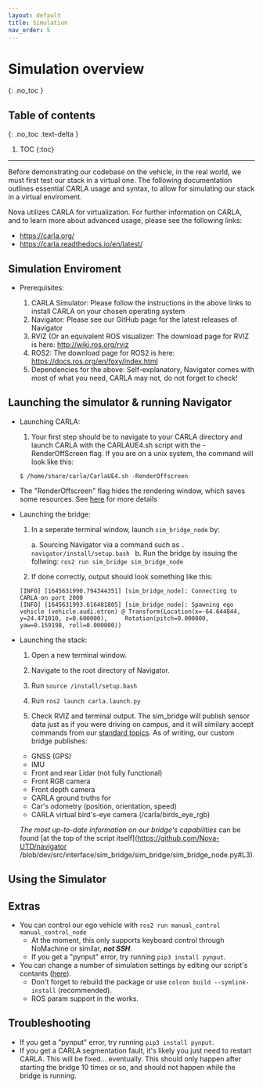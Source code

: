```yaml
---
layout: default
title: Simulation
nav_order: 5
---
```


# Simulation overview
{: .no_toc }

## Table of contents
{: .no_toc .text-delta }

1. TOC
{:toc}

---

Before demonstrating our codebase on the vehicle, in the real world, we must first test our stack in a virtual one. The following documentation outlines essential CARLA usage and syntax, to allow for simulating our stack in a virtual enviroment. 

Nova utilizes CARLA for virtualization. For further information on CARLA, and to learn more about advanced usage, please see the following links: 

- https://carla.org/
- https://carla.readthedocs.io/en/latest/

## Simulation Enviroment

 * Prerequisites:

    1. CARLA Simulator: Please follow the instructions in the above links to install CARLA on your chosen operating system
    2. Navigator: Please see our GitHub page for the latest releases of Navigator
    3. RVIZ (Or an equivalent ROS visualizer: The download page for RVIZ is here: http://wiki.ros.org/rviz
    4. ROS2: The download page for ROS2 is here: https://docs.ros.org/en/foxy/index.html 
    5. Dependencies for the above: Self-explanatory, Navigator comes with most of what you need, CARLA may not, do not forget to check!



## Launching the simulator & running Navigator

* Launching CARLA:

    1. Your first step should be to navigate to your CARLA directory and launch CARLA with the CARLAUE4.sh script with the -RenderOffScreen flag. If you are on a unix system, the command will look like this:

    ```
    $ /home/share/carla/CarlaUE4.sh -RenderOffscreen
    ```

 - The "RenderOffscreen" flag hides the rendering window, which saves some resources. See [here](https://carla.readthedocs.io/en/latest/start_quickstart/#command-line-options) for more details

* Launching the bridge:

    1. In a seperate terminal window, launch `sim_bridge_node` by:

        a. Sourcing Navigator via a command such as `. navigator/install/setup.bash `
        b. Run the bridge by issuing the follwing: `ros2 run sim_bridge sim_bridge_node`
        
    2. If done correctly, output should look something like this:

    ```
    [INFO] [1645631990.794344351] [sim_bridge_node]: Connecting to CARLA on port 2000
    [INFO] [1645631993.616481805] [sim_bridge_node]: Spawning ego vehicle (vehicle.audi.etron) @ Transform(Location(x=-64.644844, y=24.471010, z=0.600000),     Rotation(pitch=0.000000, yaw=0.159198, roll=0.000000))
    ```
    
* Launching the stack:

    1. Open a new terminal window.

    2. Navigate to the root directory of Navigator.

    3. Run `source /install/setup.bash`

    4. Run `ros2 launch carla.launch.py`

    5. Check RVIZ and terminal output. The sim_bridge will publish sensor data just as if you were driving on campus, and it will similary accept commands      from our [standard topics](https://github.com/Nova-UTD/navigator/wiki/Topic-and-transform-structure). As of writing, our custom bridge publishes:

    - GNSS (GPS)
    - IMU
    - Front and rear Lidar (not fully functional)
    - Front  RGB camera
    - Front depth camera
    - CARLA ground truths for
    - Car's odometry (position, orientation, speed)
    - CARLA virtual bird's-eye camera (/carla/birds_eye_rgb)

    *The most up-to-date information on our bridge's capabilities* can be found [at the top of the script itself](https://github.com/Nova-UTD/navigator         /blob/dev/src/interface/sim_bridge/sim_bridge/sim_bridge_node.py#L3).


## Using the Simulator

## Extras
- You can control our ego vehicle with `ros2 run manual_control manual_control_node`
   - At the moment, this only supports keyboard control through NoMachine or similar, ***not SSH***.
   - If you get a "pynput" error, try running `pip3 install pynput`.
- You can change a number of simulation settings by editing our script's contants ([here](https://github.com/Nova-UTD/navigator/blob/fd05a57a46f286961956ea35986c0107a786acdf/src/interface/sim_bridge/sim_bridge/sim_bridge_node.py#L27)).
   - Don't forget to rebuild the package or use `colcon build --symlink-install` (recommended).
   - ROS param support in the works.

## Troubleshooting
- If you get a "pynput" error, try running `pip3 install pynput`.
- If you get a CARLA segmentation fault, it's likely you just need to restart CARLA. This will be fixed... eventually. This should only happen after starting the bridge 10 times or so, and should not happen while the bridge is running.

